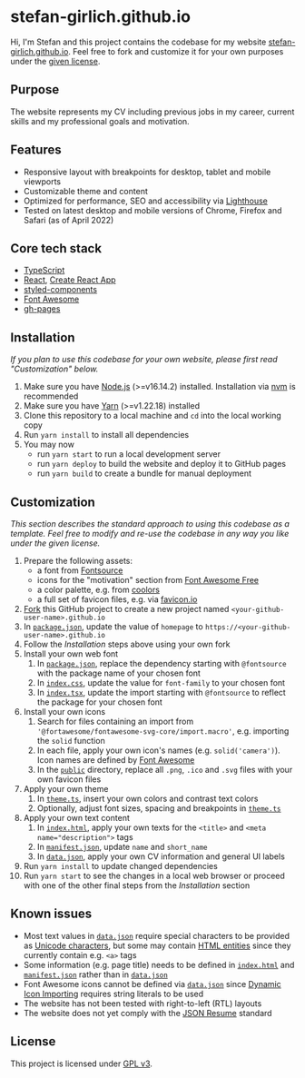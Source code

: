 # stefan-girlich.github.io

Hi, I'm Stefan and this project contains the codebase for my website [stefan-girlich.github.io](https://stefan-girlich.github.io/). Feel free to fork and customize it for your own purposes under the [given license](LICENSE).

## Purpose

The website represents my CV including previous jobs in my career, current skills and my professional goals and motivation.

## Features

- Responsive layout with breakpoints for desktop, tablet and mobile viewports
- Customizable theme and content
- Optimized for performance, SEO and accessibility via [Lighthouse](https://developers.google.com/web/tools/lighthouse/)
- Tested on latest desktop and mobile versions of Chrome, Firefox and Safari (as of April 2022)

## Core tech stack

- [TypeScript](https://www.typescriptlang.org)
- [React](https://reactjs.org), [Create React App](https://create-react-app.dev)
- [styled-components](https://styled-components.com)
- [Font Awesome](https://fontawesome.com/icons)
- [gh-pages](https://www.npmjs.com/package/gh-pages)

## Installation

_If you plan to use this codebase for your own website, please first read "Customization" below._

1. Make sure you have [Node.js](https://nodejs.org/en) (>=v16.14.2) installed. Installation via [nvm](https://github.com/nvm-sh/nvm) is recommended
1. Make sure you have [Yarn](https://yarnpkg.com) (>=v1.22.18) installed
1. Clone this repository to a local machine and `cd` into the local working copy
1. Run `yarn install` to install all dependencies
1. You may now
   - run `yarn start` to run a local development server
   - run `yarn deploy` to build the website and deploy it to GitHub pages
   - run `yarn build` to create a bundle for manual deployment

## Customization

_This section describes the standard approach to using this codebase as a template. Feel free to modify and re-use the codebase in any way you like under the given license._

1. Prepare the following assets:
   - a font from [Fontsource](https://fontsource.org/fonts)
   - icons for the "motivation" section from [Font Awesome Free](https://fontawesome.com/icons)
   - a color palette, e.g. from [coolors](https://coolors.co/)
   - a full set of favicon files, e.g. via [favicon.io](https://favicon.ioØ)
1. [Fork](https://docs.github.com/en/get-started/quickstart/fork-a-repo) this GitHub project to create a new project named `<your-github-user-name>.github.io`
1. In [`package.json`](package.json), update the value of `homepage` to `https://<your-github-user-name>.github.io`
1. Follow the _Installation_ steps above using your own fork
1. Install your own web font
   1. In [`package.json`](package.json), replace the dependency starting with `@fontsource` with the package name of your chosen font
   1. In [`index.css`](src/index.css), update the value for `font-family` to your chosen font
   1. In [`index.tsx`](src/index.tsx), update the import starting with `@fontsource` to reflect the package for your chosen font
1. Install your own icons
   1. Search for files containing an import from `'@fortawesome/fontawesome-svg-core/import.macro'`, e.g. importing the `solid` function
   1. In each file, apply your own icon's names (e.g. `solid('camera')`). Icon names are defined by [Font Awesome](https://fontawesome.com/icons)
   1. In the [`public`](public/) directory, replace all `.png`, `.ico` and `.svg` files with your own favicon files
1. Apply your own theme
   1. In [`theme.ts`](src/config/theme.ts), insert your own colors and contrast text colors
   1. Optionally, adjust font sizes, spacing and breakpoints in [`theme.ts`](src/config/theme.ts)
1. Apply your own text content
   1. In [`index.html`](public/index.html), apply your own texts for the `<title>` and `<meta name="description">` tags
   1. In [`manifest.json`](public/manifest.json), update `name` and `short_name`
   1. In [`data.json`](src/config/data.json), apply your own CV information and general UI labels
1. Run `yarn install` to update changed dependencies
1. Run `yarn start` to see the changes in a local web browser or proceed with one of the other final steps from the _Installation_ section

## Known issues

- Most text values in [`data.json`](src/config/data.json) require special characters to be provided as [Unicode characters](https://flaviocopes.com/javascript-unicode/#using-unicode-in-a-string), but some may contain [HTML entities](https://dev.w3.org/html5/html-author/charref) since they currently contain e.g. `<a>` tags
- Some information (e.g. page title) needs to be defined in [`index.html`](public/index.html) and [`manifest.json`](public/manifest.json) rather than in [`data.json`](src/config/data.json)
- Font Awesome icons cannot be defined via [`data.json`](src/config/data.json) since [Dynamic Icon Importing](https://fontawesome.com/docs/web/use-with/react/add-icons#dynamic-icon-importing) requires string literals to be used
- The website has not been tested with right-to-left (RTL) layouts
- The website does not yet comply with the [JSON Resume](https://jsonresume.org) standard

## License

This project is licensed under [GPL v3](LICENSE).
